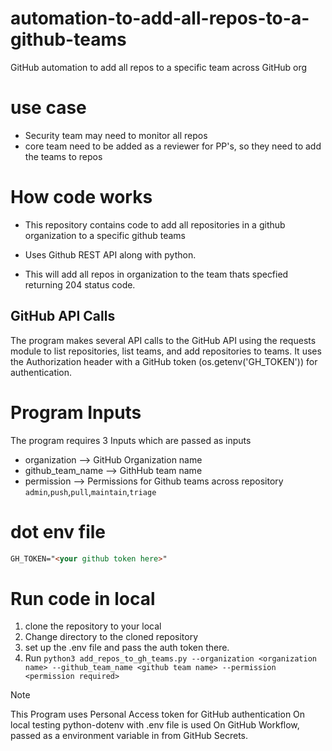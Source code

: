 # automation-to-add-all-repos-to-a-github-teams
GitHub automation to add all repos to a specific team across GitHub org

# use case
* Security team may need to monitor all repos 
* core team need to be added as a reviewer for PP's, so they need to add the teams to repos

# How code works

* This repository contains code to add all repositories in a github organization to a specific github teams

* Uses Github REST API along with python.

* This will add all repos in organization to the team thats specfied returning 204 status code.


## GitHub API Calls
The program makes several API calls to the GitHub API using the requests module to list repositories, list teams, and add repositories to teams. It uses the Authorization header with a GitHub token (os.getenv('GH_TOKEN')) for authentication.

# Program Inputs

The program requires 3 Inputs which are passed as inputs

* organization --> GitHub Organization name
* github_team_name --> GithHub team name
* permission --> Permissions for Github teams across repository `admin`,`push`,`pull`,`maintain`,`triage`

# dot env file

```markdown
GH_TOKEN="<your github token here>"
```

# Run code in local
1. clone the repository to your local
2. Change directory to the cloned repository
3. set up the .env file and pass the auth token there.
4. Run `python3 add_repos_to_gh_teams.py --organization <organization name> --github_team_name <github team name> --permission <permission required>`


>[!NOTE]
> This Program uses Personal Access token for GitHub authentication 
> On local testing python-dotenv with .env file is used
> On GitHub Workflow, passed as a environment variable in from GitHub Secrets.